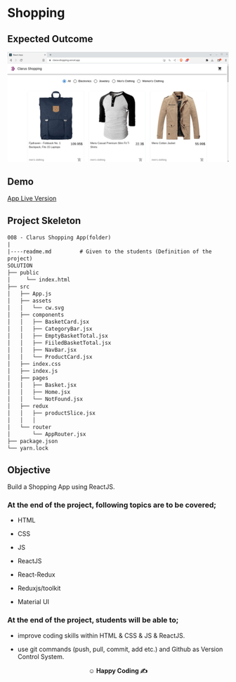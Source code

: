 
#   Shopping 


## Expected Outcome

![Project Snapshot](https://github.com/Yalcinesra/yalcin-shopping-app/blob/main/shopping.gif)
## Demo

[App Live Version](https://yalcin-shopping-app.netlify.app/)
## Project Skeleton

```
008 - Clarus Shopping App(folder)
|
|----readme.md         # Given to the students (Definition of the project)
SOLUTION
├── public
│     └── index.html
├── src
│   ├── App.js
│   ├── assets
│   │   └── cw.svg
│   ├── components
│   │   ├── BasketCard.jsx
│   │   ├── CategoryBar.jsx
│   │   ├── EmptyBasketTotal.jsx
│   │   ├── FiiledBasketTotal.jsx
│   │   ├── NavBar.jsx
│   │   └── ProductCard.jsx
│   ├── index.css
│   ├── index.js
│   ├── pages
│   │   ├── Basket.jsx
│   │   ├── Home.jsx
│   │   └── NotFound.jsx
│   ├── redux
│   │   ├── productSlice.jsx
│   │   │   
│   └── router
│       └── AppRouter.jsx
├── package.json
└── yarn.lock
```

## Objective

Build a  Shopping App using ReactJS.

### At the end of the project, following topics are to be covered;

- HTML

- CSS

- JS

- ReactJS

- React-Redux
  
- Reduxjs/toolkit

- Material UI

### At the end of the project, students will be able to;

- improve coding skills within HTML & CSS & JS & ReactJS.

- use git commands (push, pull, commit, add etc.) and Github as Version Control System.






**<p align="center">&#9786; Happy Coding &#9997;</p>**
